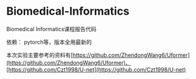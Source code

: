 # Biomedical-Informatics
Biomedical Informatics课程报告代码


依赖：
pytorch等，版本全用最新的


本次实验主要参考的资料有[https://github.com/ZhendongWang6/Uformer](https://github.com/ZhendongWang6/Uformer)、[https://github.com/Czt1998/U-net](https://github.com/Czt1998/U-net)
